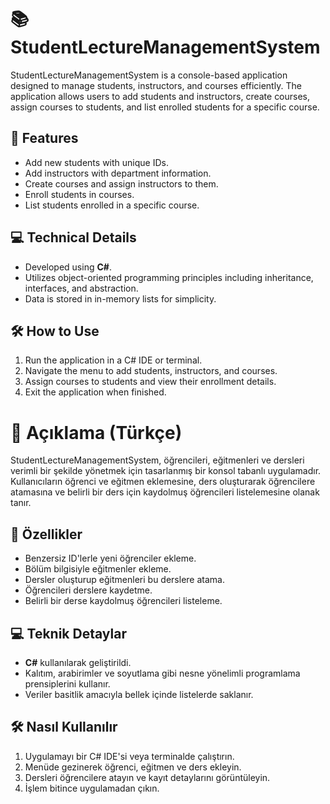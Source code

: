 <h1>📚 StudentLectureManagementSystem</h1>

<p>StudentLectureManagementSystem is a console-based application designed to manage students, instructors, and courses efficiently. The application allows users to add students and instructors, create courses, assign courses to students, and list enrolled students for a specific course.</p>

<h2>🌟 Features</h2>
<ul>
    <li> Add new students with unique IDs.</li>
    <li> Add instructors with department information.</li>
    <li> Create courses and assign instructors to them.</li>
    <li> Enroll students in courses.</li>
    <li> List students enrolled in a specific course.</li>
</ul>

<h2>💻 Technical Details</h2>
<ul>
    <li> Developed using <b>C#</b>.</li>
    <li> Utilizes object-oriented programming principles including inheritance, interfaces, and abstraction.</li>
    <li> Data is stored in in-memory lists for simplicity.</li>
</ul>

<h2>🛠️ How to Use</h2>
<ol>
    <li>Run the application in a C# IDE or terminal.</li>
    <li>Navigate the menu to add students, instructors, and courses.</li>
    <li>Assign courses to students and view their enrollment details.</li>
    <li>Exit the application when finished.</li>
</ol>

<h1>📖 Açıklama (Türkçe)</h1>

<p>StudentLectureManagementSystem, öğrencileri, eğitmenleri ve dersleri verimli bir şekilde yönetmek için tasarlanmış bir konsol tabanlı uygulamadır. Kullanıcıların öğrenci ve eğitmen eklemesine, ders oluşturarak öğrencilere atamasına ve belirli bir ders için kaydolmuş öğrencileri listelemesine olanak tanır.</p>

<h2>🌟 Özellikler</h2>
<ul>
    <li> Benzersiz ID'lerle yeni öğrenciler ekleme.</li>
    <li> Bölüm bilgisiyle eğitmenler ekleme.</li>
    <li> Dersler oluşturup eğitmenleri bu derslere atama.</li>
    <li> Öğrencileri derslere kaydetme.</li>
    <li> Belirli bir derse kaydolmuş öğrencileri listeleme.</li>
</ul>

<h2>💻 Teknik Detaylar</h2>
<ul>
    <li> <b>C#</b> kullanılarak geliştirildi.</li>
    <li> Kalıtım, arabirimler ve soyutlama gibi nesne yönelimli programlama prensiplerini kullanır.</li>
    <li> Veriler basitlik amacıyla bellek içinde listelerde saklanır.</li>
</ul>

<h2>🛠️ Nasıl Kullanılır</h2>
<ol>
    <li>Uygulamayı bir C# IDE'si veya terminalde çalıştırın.</li>
    <li>Menüde gezinerek öğrenci, eğitmen ve ders ekleyin.</li>
    <li>Dersleri öğrencilere atayın ve kayıt detaylarını görüntüleyin.</li>
    <li>İşlem bitince uygulamadan çıkın.</li>
</ol>
